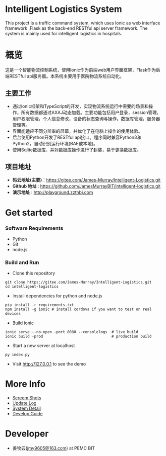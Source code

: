 # Intelligent Logistics System

This project is a traffic command system, which uses Ionic as web interface framework ,Flask as the back-end RESTful api server framework. The system is mainly used for intelligent logistics in hospitals.

# 概览

这是一个智能物流控制系统，使用Ionic作为前端web用户界面框架，Flask作为后端RESTful api服务器。本系统主要用于医院物流系统自动化。

## 主要工作

* 通过ionic框架和TypeScript的开发，实现物流系统运行中需要的场景和操作，所有数据都通过AXAJ动态加载。主要功能包括用户登录，session管理，用户权限管理，个人信息修改，设备的状态查询与操作，数据库管理，服务器管理等。
* 界面能适应不同分辨率的屏幕，并优化了在电脑上操作的使用体验。
* 后台使用Python开发了RESTful api接口。程序同时兼容Python3和Python2，自动识别运行环境(BAE或本地)。
* 使用Sqlite数据库，并对数据库操作进行了封装，易于更换数据库。

## 项目地址

* __码云地址(主要)__：https://gitee.com/James-Murray/Intelligent-Logistics.git
* __Github 地址__ : <https://github.com/JamesMurrayBIT/intelligent-logistics.git> 
* __演示地址__  : <http://playground.zzthbj.com>


# Get started

### Software Requirements

- Python
- Git
- node.js

### Build and Run

* Clone this repository

```shell
git clone https://gitee.com/James-Murray/Intelligent-Logistics.git
cd intelligent-logistics
```
* Install dependencies for python and node.js

```shell
pip install -r requirements.txt
npm install -g ionic # install cordova if you want to test on real devices   
```
* Build ionic

```shell
ionic serve --no-open -port 8080 --consolelogs  # live build
ionic build -prod                               # production build
```
* Start a new server at localhost

```shell
py index.py     
```
* Visit <http://127.0.0.1> to see the demo

# More Info

* [Screem Shots](https://gitee.com/James-Murray/Intelligent-Logistics/blob/master/wiki/screenshots.md)
* [Update Log](https://gitee.com/James-Murray/Intelligent-Logistics/blob/master/wiki/update.md)
* [System Detail](https://gitee.com/James-Murray/Intelligent-Logistics/blob/master/wiki/detail.md)
* [Develop Guide](https://gitee.com/James-Murray/Intelligent-Logistics/blob/master/wiki/develop.md)

# Developer

* 姜牧云(jmy9605@163.com) at PEMC BIT

